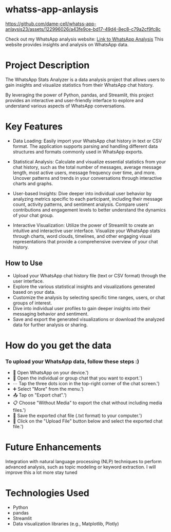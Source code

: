 # whatss-app-anlaysis

https://github.com/dame-cell/whatss-app-anlaysis23/assets/122996026/a43fe9ce-bd17-49d4-8ec8-c79a2cf9fc8c

Check out my WhatsApp analysis website: [Link to WhatsApp Analysis](https://whats-app-analysis669.onrender.com/) This website provides insights and analysis on WhatsApp data.

# Project Description

The WhatsApp Stats Analyzer is a data analysis project that allows users to gain insights and visualize statistics from their WhatsApp chat history. 

By leveraging the power of Python, pandas, and Streamlit, this project  provides an interactive and user-friendly interface to explore and understand various aspects of WhatsApp conversations.

# Key Features
* Data Loading: Easily import your WhatsApp chat history in text or CSV format. The application supports parsing and handling different data structures and formats commonly used in WhatsApp exports.

* Statistical Analysis: Calculate and visualize essential statistics from your chat history, such as the total number of messages, average message length, most active users, message frequency over time, and more. Uncover patterns and trends in your conversations through interactive charts and graphs.

* User-based Insights: Dive deeper into individual user behavior by analyzing metrics specific to each participant, including their message count, activity patterns, and sentiment analysis. Compare users' contributions and engagement levels to better understand the dynamics of your chat group.

* Interactive Visualization: Utilize the power of Streamlit to create an intuitive and interactive user interface. Visualize your WhatsApp stats through charts, word clouds, timelines, and other engaging visual representations that provide a comprehensive overview of your chat history.

## How to Use
 
* Upload your WhatsApp chat history file (text or CSV format) through the user interface. 
* Explore the various statistical insights and visualizations generated based on your data.
* Customize the analysis by selecting specific time ranges, users, or chat groups of interest.
* Dive into individual user profiles to gain deeper insights into their messaging behavior and sentiment.
* Save and export the generated visualizations or download the analyzed data for further analysis or sharing.

# How do you get the data 

### To upload your WhatsApp data, follow these steps :)
* 📱 Open WhatsApp on your device.')
* 📩 Open the individual or group chat that you want to export.')
* ⋯ Tap the three dots icon in the top-right corner of the chat screen.')
* ➕ Select "More" from the menu.')
* 📤 Tap on "Export chat".')
*  📋 Choose "Without Media" to export the chat without including media files.')
*  💾 Save the exported chat file (.txt format) to your computer.')
*  📁 Click on the "Upload File" button below and select the exported chat file.')


# Future Enhancements

Integration with natural language processing (NLP) techniques to perform advanced analysis, such as topic modeling or keyword extraction.
I will improve this a lot more stay tuned

# Technologies Used
* Python
* pandas
* Streamlit
* Data visualization libraries (e.g., Matplotlib, Plotly)
